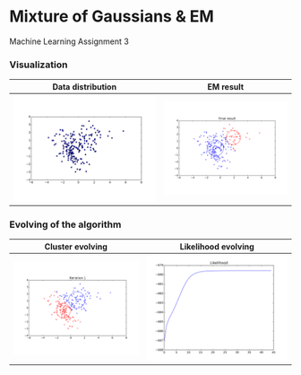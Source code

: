 # Mixture of Gaussians & EM
Machine Learning Assignment 3

### Visualization

| Data distribution             | EM result                          |
|:-----------------------------:|:----------------------------------:|
|![Data](./data/data_dist.png)  |![Result](./output_image/best.png)  |

### Evolving of the algorithm
| Cluster evolving               | Likelihood evolving            |
|:-----------------------------:|:-------------------------------:|
|![Data](./output_image/movie.gif) |![Data](./output_image/L.png) |
